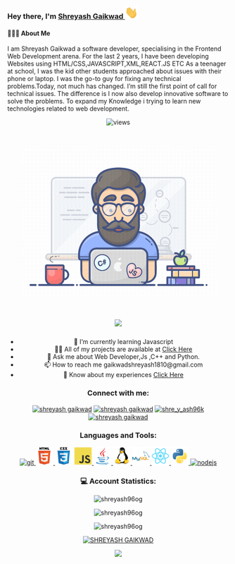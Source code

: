 ### Hey there, I'm <a  href="https://github.com/SHREYASH96OG/"> Shreyash Gaikwad </a> <img  src="https://raw.githubusercontent.com/ABSphreak/ABSphreak/master/gifs/Hi.gif" width="30px"></h2>

#### 👨🏻‍💻 About Me 
I am Shreyash Gaikwad a  software developer, specialising in the Frontend Web Development arena. For the last 2 years, I have been developing Websites using HTML/CSS,JAVASCRIPT,XML,REACT.JS ETC As a teenager at school, I was the kid other students approached about issues with their phone or laptop. I was the go-to guy for fixing any technical problems.Today, not much has changed. I’m still the first point of call for technical issues. The difference is I now also develop innovative software to solve the problems. To expand my Knowledge i trying to learn new technologies related to web development.



<div align="center"><img src="https://komarev.com/ghpvc/?username=shreyash96og&label=Profile%20views&color=red&style=flat" alt="views"/></div>
<br>
<br>
<p align="center"><a href="#"><img width=450px height=auto alt="shreyash96OG" src="programmer.gif" /></a></p>
<h1 align="center">
  <a href="#">
    <img src="https://readme-typing-svg.herokuapp.com/?lines=Hey+there!...;Great+to+have+you+here!🖤&center=true&size=20">
  </a>
</h1>
<ul align="center">
<li>🌱 I’m currently learning Javascript</li>
<li>👨‍💻 All of my projects are available at <a href="https://portfolioshreyashgaikwad.netlify.app/">Click Here</a></li>
<li>💬 Ask me about Web Developer,Js ,C++ and Python.</li>
<li>📫 How to reach me gaikwadshreyash1810@gmail.com</li>
<li>📄 Know about my experiences <a href="https://drive.google.com/file/d/17S9DVhQ9dW2XQwixfOIRpvVQCLJTNggc/view?usp=drive_link">Click Here</a></li>
</ul>
<h3 align="center">Connect with me:</h3>
<p align="center">
<a href="https://www.linkedin.com/in/shreyash-gaikwad-b30ab519b/" target="blank"><img align="center" src="https://raw.githubusercontent.com/rahuldkjain/github-profile-readme-generator/master/src/images/icons/Social/linked-in-alt.svg" alt="shreyash gaikwad" height="30" width="40" /></a>
<a href="https://fb.com/shreyash gaikwad" target="blank"><img align="center" src="https://raw.githubusercontent.com/rahuldkjain/github-profile-readme-generator/master/src/images/icons/Social/facebook.svg" alt="shreyash gaikwad" height="30" width="40" /></a>
<a href="https://instagram.com/shre_y_ash_96k" target="blank"><img align="center" src="https://raw.githubusercontent.com/rahuldkjain/github-profile-readme-generator/master/src/images/icons/Social/instagram.svg" alt="shre_y_ash96k" height="30" width="40" /></a>
<a href="https://www.hackerrank.com/gaikwadshreyash1" target="blank"><img align="center" src="https://raw.githubusercontent.com/rahuldkjain/github-profile-readme-generator/master/src/images/icons/Social/hackerrank.svg" alt="shreyash gaikwad" height="30" width="40" /></a>
</p>
<h3 align="center">Languages and Tools:</h3>
<p align="center"> <a href="https://git-scm.com/" target="_blank" rel="noreferrer"> <img src="https://www.vectorlogo.zone/logos/git-scm/git-scm-icon.svg" alt="git" width="40" height="40"/> </a>  <a href="https://www.w3.org/html/" target="_blank" rel="noreferrer"> <img src="https://raw.githubusercontent.com/devicons/devicon/master/icons/html5/html5-original-wordmark.svg" alt="html5" width="40" height="40"/> </a>
  <img src="https://raw.githubusercontent.com/devicons/devicon/master/icons/css3/css3-original-wordmark.svg" alt="css3" width="40" height="40"/> </a>
</a><a href="https://en.wikipedia.org/wiki/JavaScript" target="_blank" rel="noreferrer"> <img src="https://raw.githubusercontent.com/devicons/devicon/master/icons/javascript/javascript-original.svg" alt="ruby" width="40" height="40"/> </a><a href="https://www.java.com" target="_blank" rel="noreferrer"> <img src="https://raw.githubusercontent.com/devicons/devicon/master/icons/java/java-original.svg" alt="java" width="40" height="40"/> </a> <a href="https://www.linux.org/" target="_blank" rel="noreferrer"> <img src="https://raw.githubusercontent.com/devicons/devicon/master/icons/linux/linux-original.svg" alt="linux" width="40" height="40"/> </a> <a href="https://www.mysql.com/" target="_blank" rel="noreferrer"> <img src="https://raw.githubusercontent.com/devicons/devicon/master/icons/mysql/mysql-original-wordmark.svg" alt="mysql" width="40" height="40"/> </a> <a href="https://reactjs.org/" target="_blank" rel="noreferrer"> <img src="https://raw.githubusercontent.com/devicons/devicon/master/icons/react/react-original.svg" alt="php" width="40" height="40"/> </a> <a href="https://www.python.org" target="_blank" rel="noreferrer"> <img src="https://raw.githubusercontent.com/devicons/devicon/master/icons/python/python-original.svg" alt="python" width="40" height="40"/> </a> <a href="https://nodejs.org/en"><img src="https://www.vectorlogo.zone/logos/nodejs/nodejs-icon.svg" alt="nodejs" width="40" height="40"/></a> </p>
<h3 align="center">💻 Account Statistics:</h3>
<p align="center"><img src="https://github-readme-stats.vercel.app/api?username=SHREYASH96OG&theme=react&show_icons=true&hide_border=false&count_private=true" alt="shreyash96og" /></p>
<p align="center"><img src="https://github-readme-streak-stats.herokuapp.com/?user=SHREYASH96OG&theme=react&hide_border=false" alt="shreyash96og" /></p>
<p align="center"><img src="https://github-readme-stats.vercel.app/api/top-langs/?username=SHREYASH96OG&theme=react&show_icons=true&hide_border=false&layout=compact" alt="shreyash96og" /></p>
<p align="center"> <a href="https://github.com/ryo-ma/github-profile-trophy"><img src="https://github-profile-trophy.vercel.app/?username=SHREYASH96OG" alt="SHREYASH GAIKWAD" /></a> </p>
<div align="center">
<a href="https://www.holopin.io/@shreyash96og"><img height="190" src="https://holopin.me/shreyash96og"></a> 
</div>
